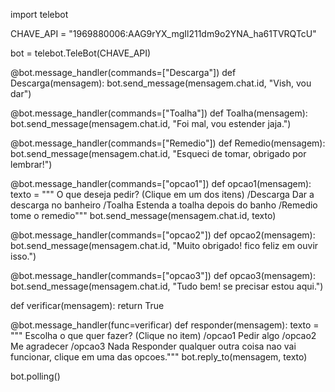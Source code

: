 import telebot

CHAVE_API = "1969880006:AAG9rYX_mgIl211dm9o2YNA_ha61TVRQTcU"

bot = telebot.TeleBot(CHAVE_API)

@bot.message_handler(commands=["Descarga"])
def Descarga(mensagem):
    bot.send_message(mensagem.chat.id, "Vish, vou dar")

@bot.message_handler(commands=["Toalha"])
def Toalha(mensagem):
    bot.send_message(mensagem.chat.id, "Foi mal, vou estender jaja.")

@bot.message_handler(commands=["Remedio"])
def Remedio(mensagem):
    bot.send_message(mensagem.chat.id, "Esqueci de tomar, obrigado por lembrar!")



@bot.message_handler(commands=["opcao1"])
def opcao1(mensagem):
    texto = """
    O que deseja pedir? (Clique em um dos itens)
    /Descarga Dar a descarga no banheiro
    /Toalha Estenda a toalha depois do banho
    /Remedio tome o remedio"""
    bot.send_message(mensagem.chat.id, texto)
    

@bot.message_handler(commands=["opcao2"])
def opcao2(mensagem):
    bot.send_message(mensagem.chat.id, "Muito obrigado! fico feliz em ouvir isso.")

@bot.message_handler(commands=["opcao3"])
def opcao3(mensagem):
    bot.send_message(mensagem.chat.id, "Tudo bem! se precisar estou aqui.")




def verificar(mensagem):
    return True

@bot.message_handler(func=verificar)
def responder(mensagem):
    texto = """
    Escolha o que quer fazer? (Clique no item)
    /opcao1 Pedir algo
    /opcao2 Me agradecer
    /opcao3 Nada
    Responder qualquer outra coisa nao vai funcionar, clique em uma das opcoes."""
    bot.reply_to(mensagem, texto)

bot.polling()
